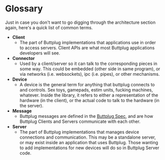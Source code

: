 # Glossary

Just in case you don't want to go digging through the architecture section again, here's a quick list of common terms.

* **Client**
    * The part of Buttplug implementations that applications use in order to access servers. Client APIs are what most Buttplug applications developers will see.
* **Connector**
    * Used by a client/server so it can talk to the corresponding pieces in some way. This could be embedded (other side in same program), or via networks (i.e. websockets), ipc (i.e. pipes), or other mechanisms.
* **Device**
    * A device is the general term for anything that buttplug connects to and controls. Sex toys, gamepads, estim units, fucking machines, whatever. Inside the library, it refers to either a representation of the hardware (in the client), or the actual code to talk to the hardware (in the server).
* **Message**
    * Buttplug messages are defined in the [Buttplug Spec](https://buttplug-spec.docs.buttplug.io), and are how Buttplug Clients and Servers communicate with each other.
* **Server** 
    * The part of Buttplug implementations that manages device connections and communication. This may be a standalone server, or may exist inside an application that uses Buttplug. Those wanting to add implementations for new devices will do so in Buttplug Server code.
